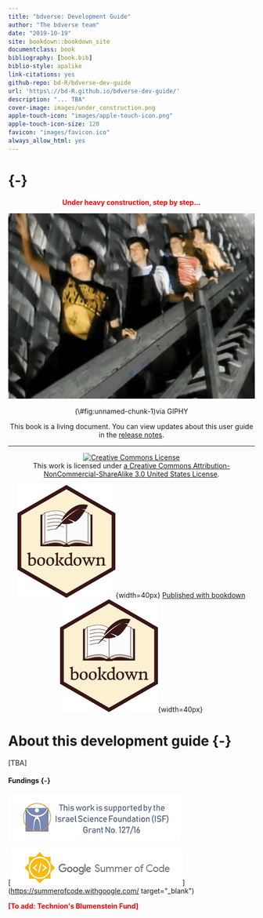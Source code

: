 ```yaml
--- 
title: "bdverse: Development Guide"
author: "The bdverse team"
date: "2019-10-19"
site: bookdown::bookdown_site
documentclass: book
bibliography: [book.bib]
biblio-style: apalike
link-citations: yes
github-repo: bd-R/bdverse-dev-guide
url: 'https\://bd-R.github.io/bdverse-dev-guide/'
description: "... TBA"
cover-image: images/under_construction.png
apple-touch-icon: "images/apple-touch-icon.png"
apple-touch-icon-size: 120
favicon: "images/favicon.ico"
always_allow_html: yes
---
```



# {-}

<center>

**<span style="color:red"> Under heavy construction, step by step... </span>**
<div class="figure">
<img src="images/giphy.gif" alt="via GIPHY"  />
<p class="caption">(\#fig:unnamed-chunk-1)via GIPHY</p>
</div>


This book is a living document. You can view updates about this user guide in the [release notes](#guidenews).

***

<a rel="license" href="http://creativecommons.org/licenses/by-nc-sa/3.0/us/"><img alt="Creative Commons License" style="border-width:0" src="https://i.creativecommons.org/l/by-nc-sa/3.0/us/88x31.png" /></a><br /> This work is licensed under [a Creative Commons Attribution-NonCommercial-ShareAlike 3.0 United States License](http://creativecommons.org/licenses/by-nc-sa/3.0/us/).


![](images/bookdown_logo.png "bookdown_icon"){width=40px}
<a href="https://github.com/rstudio/bookdown" target="blank">  Published with bookdown   </a>
![](images/bookdown_logo.png "bookdown_icon"){width=40px}
</center>


# About this development guide {-}

[TBA]

#### Fundings {-}

![](images/ISF.png "ISF")

[![](images/GSoC.png "GSoC website")](https://summerofcode.withgoogle.com/ target="_blank")

**<span style="color:red"> [To add: Technion's Blumenstein Fund] </span>**
